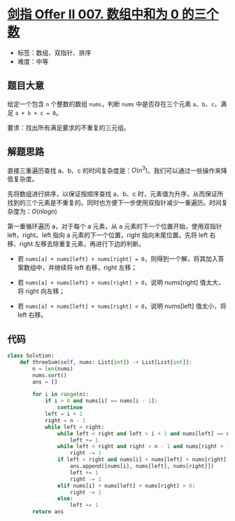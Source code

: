 # [剑指 Offer II 007. 数组中和为 0 的三个数](https://leetcode.cn/problems/1fGaJU/)

- 标签：数组、双指针、排序
- 难度：中等

## 题目大意

给定一个包含 `n` 个整数的数组 `nums`，判断 `nums` 中是否存在三个元素 `a`、`b`、`c`，满足 `a + b + c = 0`。

要求：找出所有满足要求的不重复的三元组。

## 解题思路

直接三重遍历查找 a、b、c 的时间复杂度是：$O(n^3)$。我们可以通过一些操作来降低复杂度。

先将数组进行排序，以保证按顺序查找 a、b、c 时，元素值为升序，从而保证所找到的三个元素是不重复的。同时也方便下一步使用双指针减少一重遍历。时间复杂度为：$O(nlogn)$

第一重循环遍历 a，对于每个 a 元素，从 a 元素的下一个位置开始，使用双指针 left，right。left 指向 a 元素的下一个位置，right 指向末尾位置。先将 left 右移、right 左移去除重复元素，再进行下边的判断。

- 若 `nums[a] + nums[left] + nums[right] = 0`，则得到一个解，将其加入答案数组中，并继续将 left 右移，right 左移；

- 若 `nums[a] + nums[left] + nums[right] > 0`，说明 nums[right] 值太大，将 right 向左移；
- 若 `nums[a] + nums[left] + nums[right] < 0`，说明 nums[left] 值太小，将 left 右移。

## 代码

```Python
class Solution:
    def threeSum(self, nums: List[int]) -> List[List[int]]:
        n = len(nums)
        nums.sort()
        ans = []

        for i in range(n):
            if i > 0 and nums[i] == nums[i - 1]:
                continue
            left = i + 1
            right = n - 1
            while left < right:
                while left < right and left > i + 1 and nums[left] == nums[left - 1]:
                    left += 1
                while left < right and right < n - 1 and nums[right + 1] == nums[right]:
                    right -= 1
                if left < right and nums[i] + nums[left] + nums[right] == 0:
                    ans.append([nums[i], nums[left], nums[right]])
                    left += 1
                    right -= 1
                elif nums[i] + nums[left] + nums[right] > 0:
                    right -= 1
                else:
                    left += 1
        return ans
```

